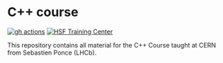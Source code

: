 # C++ course

[![gh actions](https://github.com/hsf-training/cpluspluscourse/actions/workflows/workflow.yml/badge.svg)](https://github.com/hsf-training/cpluspluscourse/actions)
[![HSF Training Center](https://img.shields.io/badge/HSF%20Training%20Center-browse-ff69b4)](hepsoftwarefoundation.org/training/curriculum.html)

This repository contains all material for the C++ Course taught at CERN from
Sebastien Ponce (LHCb).
